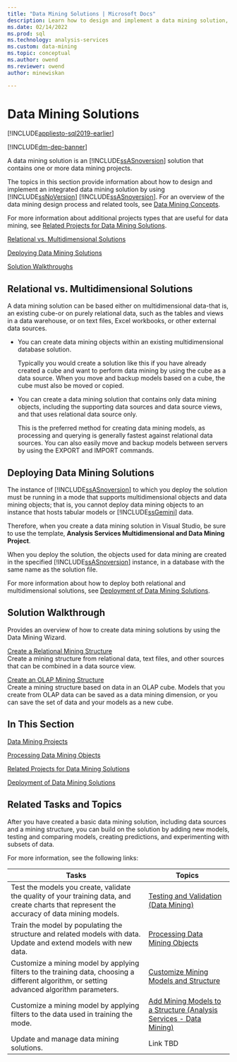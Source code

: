 ```yaml
---
title: "Data Mining Solutions | Microsoft Docs"
description: Learn how to design and implement a data mining solution, which contains data mining projects in SQL Server Analysis Services.
ms.date: 02/14/2022
ms.prod: sql
ms.technology: analysis-services
ms.custom: data-mining
ms.topic: conceptual
ms.author: owend
ms.reviewer: owend
author: minewiskan

---
```

# Data Mining Solutions
[!INCLUDE[appliesto-sql2019-earlier](../includes/appliesto-sql2019-earlier.md)]

[!INCLUDE[dm-dep-banner](../includes/dm-dep-banner.md)]

  A data mining solution is an [!INCLUDE[ssASnoversion](../includes/ssasnoversion-md.md)] solution that contains one or more data mining projects.  
  
 The topics in this section provide information about how to design and implement an integrated data mining solution by using [!INCLUDE[ssNoVersion](../includes/ssnoversion-md.md)] [!INCLUDE[ssASnoversion](../includes/ssasnoversion-md.md)]. For an overview of the data mining design process and related tools, see [Data Mining Concepts](../../analysis-services/data-mining/data-mining-concepts.md).  
  
 For more information about additional projects types that are useful for data mining, see [Related Projects for Data Mining Solutions](../../analysis-services/data-mining/related-projects-for-data-mining-solutions.md).  
  
 [Relational vs. Multidimensional Solutions](#bkmk_RelMD)  
  
 [Deploying Data Mining Solutions](#bkmk_Deploy)  
  
 [Solution Walkthroughs](#bkmk_Walkthru)  
  
##  <a name="bkmk_RelMD"></a> Relational vs. Multidimensional Solutions  
 A data mining solution can be based either on multidimensional data-that is, an existing cube-or on purely relational data, such as the tables and views in a data warehouse, or on text files, Excel workbooks, or other external data sources.  
  
-   You can create data mining objects within an existing multidimensional database solution.  
  
     Typically you would create a solution like this if you have already created a cube and want to perform data mining by using the cube as a data source. When you move and backup models based on a cube, the cube must also be moved or copied.  
  
-   You can create a data mining solution that contains only data mining objects, including the supporting data sources and data source views, and that uses relational data source only.  
  
     This is the preferred method for creating data mining models, as processing and querying is generally fastest against relational data sources. You can also easily move and backup models between servers by using the EXPORT and IMPORT commands.  
  
##  <a name="bkmk_Deploy"></a> Deploying Data Mining Solutions  
 The instance of [!INCLUDE[ssASnoversion](../includes/ssasnoversion-md.md)] to which you deploy the solution must be running in a mode that supports multidimensional objects and data mining objects; that is, you cannot deploy data mining objects to an instance that hosts tabular models or [!INCLUDE[ssGemini](../includes/ssgemini-md.md)] data.  
  
 Therefore, when you create a data mining solution in Visual Studio, be sure to use the template, **Analysis Services Multidimensional and Data Mining Project**.  
  
 When you deploy the solution, the objects used for data mining are created in the specified [!INCLUDE[ssASnoversion](../includes/ssasnoversion-md.md)] instance, in a database with the same name as the solution file.  
  
 For more information about how to deploy both relational and multidimensional solutions, see [Deployment of Data Mining Solutions](../../analysis-services/data-mining/deployment-of-data-mining-solutions.md).  
  
##  <a name="bkmk_Walkthru"></a> Solution Walkthrough  
 Provides an overview of how to create data mining solutions by using the Data Mining Wizard.  
  
 [Create a Relational Mining Structure](../../analysis-services/data-mining/create-a-relational-mining-structure.md)  
 Create a mining structure from relational data, text files, and other sources that can be combined in a data source view.  
  
 [Create an OLAP Mining Structure](../../analysis-services/data-mining/create-an-olap-mining-structure.md)  
 Create a mining structure based on data in an OLAP cube. Models that you create from OLAP data can be saved as a data mining dimension, or you can save the set of data and your models as a new cube.  
  
## In This Section  
 [Data Mining Projects](../../analysis-services/data-mining/data-mining-projects.md)  
  
 [Processing Data Mining Objects](../../analysis-services/data-mining/processing-data-mining-objects.md)  
  
 [Related Projects for Data Mining Solutions](../../analysis-services/data-mining/related-projects-for-data-mining-solutions.md)  
  
 [Deployment of Data Mining Solutions](../../analysis-services/data-mining/deployment-of-data-mining-solutions.md)  
  
## Related Tasks and Topics  
 After you have created a basic data mining solution, including data sources and a mining structure, you can build on the solution by adding new models, testing and comparing models, creating predictions, and experimenting with subsets of data.  
  
 For more information, see the following links:  
  
|Tasks|Topics|  
|-----------|------------|  
|Test the models you create, validate the quality of your training data, and create charts that represent the accuracy of data mining models.|[Testing and Validation &#40;Data Mining&#41;](../../analysis-services/data-mining/testing-and-validation-data-mining.md)|  
|Train the model by populating the structure and related models with data. Update and extend models with new data.|[Processing Data Mining Objects](../../analysis-services/data-mining/processing-data-mining-objects.md)|  
|Customize a mining model by applying filters to the training data, choosing a different algorithm, or setting advanced algorithm parameters.|[Customize Mining Models and Structure](../../analysis-services/data-mining/customize-mining-models-and-structure.md)|  
|Customize a mining model by applying filters to the data used in training the mode.|[Add Mining Models to a Structure &#40;Analysis Services - Data Mining&#41;](../../analysis-services/data-mining/add-mining-models-to-a-structure-analysis-services-data-mining.md)|  
|Update and manage data mining solutions.|Link TBD|  
  
 
  
  

